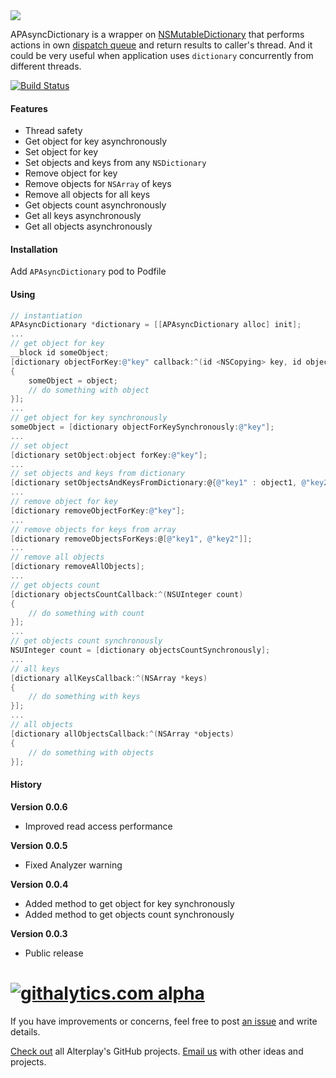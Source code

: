 <img src="https://dl.dropboxusercontent.com/u/2334198/APAsyncDictionary-git-teaser.png">

APAsyncDictionary is a wrapper on [NSMutableDictionary](https://developer.apple.com/library/mac/documentation/Cocoa/Reference/Foundation/Classes/NSMutableDictionary_Class/Reference/Reference.html) that performs actions in own [dispatch queue](https://developer.apple.com/library/ios/documentation/General/Conceptual/ConcurrencyProgrammingGuide/OperationQueues/OperationQueues.html) and return results to caller's thread. And it could be very useful when application uses `dictionary` concurrently from different threads.

[![Build Status](https://travis-ci.org/Alterplay/APAsyncDictionary.png?branch=master)](https://travis-ci.org/Alterplay/APAsyncDictionary)

#### Features
* Thread safety
* Get object for key asynchronously
* Set object for key
* Set objects and keys from any `NSDictionary`
* Remove object for key
* Remove objects for `NSArray` of keys
* Remove all objects for all keys
* Get objects count asynchronously
* Get all keys asynchronously
* Get all objects asynchronously

#### Installation
Add `APAsyncDictionary` pod to Podfile

#### Using

```objective-c
// instantiation
APAsyncDictionary *dictionary = [[APAsyncDictionary alloc] init];
...
// get object for key
__block id someObject;
[dictionary objectForKey:@"key" callback:^(id <NSCopying> key, id object)
{
    someObject = object;
    // do something with object
}];
...
// get object for key synchronously
someObject = [dictionary objectForKeySynchronously:@"key"];
...
// set object
[dictionary setObject:object forKey:@"key"];
...
// set objects and keys from dictionary
[dictionary setObjectsAndKeysFromDictionary:@{@"key1" : object1, @"key2" : object2}];
...
// remove object for key
[dictionary removeObjectForKey:@"key"];
...
// remove objects for keys from array
[dictionary removeObjectsForKeys:@[@"key1", @"key2"]];
...
// remove all objects
[dictionary removeAllObjects];
...
// get objects count
[dictionary objectsCountCallback:^(NSUInteger count)
{
    // do something with count    
}];
...
// get objects count synchronously
NSUInteger count = [dictionary objectsCountSynchronously];
...
// all keys
[dictionary allKeysCallback:^(NSArray *keys)
{
    // do something with keys
}];
...
// all objects
[dictionary allObjectsCallback:^(NSArray *objects)
{
    // do something with objects
}];
```

#### History

**Version 0.0.6**
* Improved read access performance

**Version 0.0.5**
* Fixed Analyzer warning

**Version 0.0.4**
* Added method to get object for key synchronously
* Added method to get objects count synchronously

**Version 0.0.3**
* Public release

[![githalytics.com alpha](https://cruel-carlota.pagodabox.com/6766cbe79673060fa2c0ec4291519ad0 "githalytics.com")](http://githalytics.com/Alterplay/APAsyncDictionary)
======================
If you have improvements or concerns, feel free to post [an issue](https://github.com/Alterplay/APAsyncDictionary/issues) and write details.

[Check out](https://github.com/Alterplay) all Alterplay's GitHub projects.
[Email us](mailto:hello@alterplay.com?subject=From%20GitHub%20APAsyncDictionary) with other ideas and projects.
